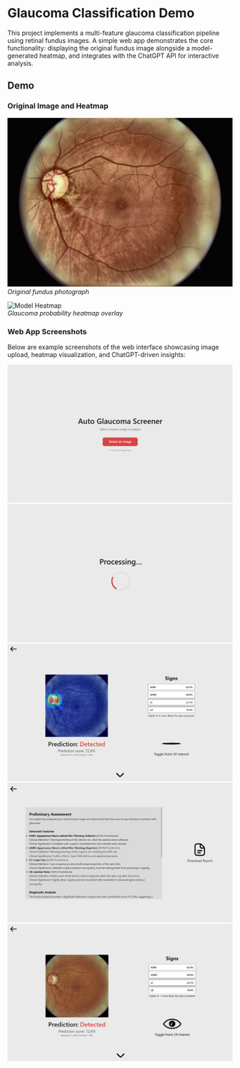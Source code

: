 # Glaucoma Classification Demo

This project implements a multi-feature glaucoma classification pipeline using retinal fundus images. A simple web app demonstrates the core functionality: displaying the original fundus image alongside a model-generated heatmap, and integrates with the ChatGPT API for interactive analysis. 

## Demo

### Original Image and Heatmap

![Original Fundus Image](images/images/image.JPG)  
*Original fundus photograph*

![Model Heatmap](images/images/heatmap.png)  
*Glaucoma probability heatmap overlay*

### Web App Screenshots

Below are example screenshots of the web interface showcasing image upload, heatmap visualization, and ChatGPT-driven insights:

![Web App Screenshot 1](images/images/ex1.png)  
![Web App Screenshot 2](images/images/ex2.png)  
![Web App Screenshot 3](images/images/ex3.png)  
![Web App Screenshot 4](images/images/ex5.png)  
![Web App Screenshot 5](images/images/ex4.png)  
